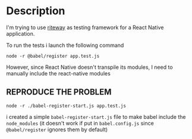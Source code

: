 # Description

I'm trying to use [riteway](https://github.com/ericelliott/riteway) as testing framework for a React Native application.

To run the tests i launch the following command

```shell
node -r @babel/register app.test.js
```

However, since React Native doesn't transpile its modules, I need to manually include the react-native modules

## REPRODUCE THE PROBLEM

```shell
node -r ./babel-register-start.js app.test.js
```

i created a simple `babel-register-start.js` file to make babel include the `node_modules` (it doesn't work if put in `babel.config.js` since `@babel/register` ignores them by default)
